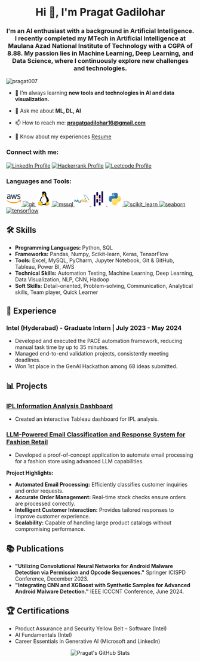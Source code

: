 <h1 align="center">Hi 👋, I'm Pragat Gadilohar</h1>
<h3 align="center">I'm an AI enthusiast with a background in Artificial Intelligence. I recently completed my MTech in Artificial Intelligence at Maulana Azad National Institute of Technology with a CGPA of 8.88. My passion lies in Machine Learning, Deep Learning, and Data Science, where I continuously explore new challenges and technologies.</h3>

<p align="left"> <img src="https://komarev.com/ghpvc/?username=pragat007&label=Profile%20views&color=0e75b6&style=flat" alt="pragat007" /> </p>

- 🌱 I’m always learning **new tools and technologies in AI and data visualization.**

- 💬 Ask me about **ML, DL, AI**

- 📫 How to reach me: **pragatgadilohar16@gmail.com**

- 📄 Know about my experiences [Resume](https://drive.google.com/file/d/1VN_eR47GMjp1B0qxtKZ19RvMIkXv4s-B/view?usp=sharing)

<h3 align="left">Connect with me:</h3>
<p align="left">
<a href="https://linkedin.com/in/pragat-gadilohar-67b45a1a9/" target="blank"><img align="center" src="https://raw.githubusercontent.com/rahuldkjain/github-profile-readme-generator/master/src/images/icons/Social/linked-in-alt.svg" alt="LinkedIn Profile" height="30" width="40" /></a>
<a href="https://www.hackerrank.com/pragatgadilohar1" target="blank"><img align="center" src="https://raw.githubusercontent.com/rahuldkjain/github-profile-readme-generator/master/src/images/icons/Social/hackerrank.svg" alt="Hackerrank Profile" height="30" width="40" /></a>
<a href="https://leetcode.com/u/pragatgadilohar16/" target="blank"><img align="center" src="https://raw.githubusercontent.com/rahuldkjain/github-profile-readme-generator/master/src/images/icons/Social/leet-code.svg" alt="Leetcode Profile" height="30" width="40" /></a>
</p>

<h3 align="left">Languages and Tools:</h3>
<p align="left">
  <a href="https://aws.amazon.com" target="_blank" rel="noreferrer">
    <img src="https://raw.githubusercontent.com/devicons/devicon/master/icons/amazonwebservices/amazonwebservices-original-wordmark.svg" alt="aws" width="40" height="40"/>
  </a>
  <a href="https://git-scm.com/" target="_blank" rel="noreferrer">
    <img src="https://www.vectorlogo.zone/logos/git-scm/git-scm-icon.svg" alt="git" width="40" height="40"/>
  </a>
  <a href="https://www.linux.org/" target="_blank" rel="noreferrer">
    <img src="https://raw.githubusercontent.com/devicons/devicon/master/icons/linux/linux-original.svg" alt="linux" width="40" height="40"/>
  </a>
  <a href="https://www.microsoft.com/en-us/sql-server" target="_blank" rel="noreferrer">
    <img src="https://www.svgrepo.com/show/303229/microsoft-sql-server-logo.svg" alt="mssql" width="40" height="40"/>
  </a>
  <a href="https://www.mysql.com/" target="_blank" rel="noreferrer">
    <img src="https://raw.githubusercontent.com/devicons/devicon/master/icons/mysql/mysql-original-wordmark.svg" alt="mysql" width="40" height="40"/>
  </a>
  <a href="https://pandas.pydata.org/" target="_blank" rel="noreferrer">
    <img src="https://raw.githubusercontent.com/devicons/devicon/2ae2a900d2f041da66e950e4d48052658d850630/icons/pandas/pandas-original.svg" alt="pandas" width="40" height="40"/>
  </a>
  <a href="https://www.python.org" target="_blank" rel="noreferrer">
    <img src="https://raw.githubusercontent.com/devicons/devicon/master/icons/python/python-original.svg" alt="python" width="40" height="40"/>
  </a>
  <a href="https://scikit-learn.org/" target="_blank" rel="noreferrer">
    <img src="https://upload.wikimedia.org/wikipedia/commons/0/05/Scikit_learn_logo_small.svg" alt="scikit_learn" width="40" height="40"/>
  </a>
  <a href="https://seaborn.pydata.org/" target="_blank" rel="noreferrer">
    <img src="https://seaborn.pydata.org/_images/logo-mark-lightbg.svg" alt="seaborn" width="40" height="40"/>
  </a>
  <a href="https://www.tensorflow.org" target="_blank" rel="noreferrer">
    <img src="https://www.vectorlogo.zone/logos/tensorflow/tensorflow-icon.svg" alt="tensorflow" width="40" height="40"/>
  </a>
</p>

## 🛠️ Skills

- **Programming Languages:** Python, SQL
- **Frameworks:** Pandas, Numpy, Scikit-learn, Keras, TensorFlow
- **Tools:** Excel, MySQL, PyCharm, Jupyter Notebook, Git & GitHub, Tableau, Power BI, AWS
- **Technical Skills:** Automation Testing, Machine Learning, Deep Learning, Data Visualization, NLP, CNN, Hadoop
- **Soft Skills:** Detail-oriented, Problem-solving, Communication, Analytical skills, Team player, Quick Learner

## 💼 Experience

### Intel (Hyderabad) - Graduate Intern | July 2023 - May 2024
- Developed and executed the PACE automation framework, reducing manual task time by up to 35 minutes.
- Managed end-to-end validation projects, consistently meeting deadlines.
- Won 1st place in the GenAI Hackathon among 68 ideas submitted.

## 📊 Projects

### [IPL Information Analysis Dashboard](https://public.tableau.com/app/profile/pragat.gadilohar2706/viz/IPLInformationAnalysis/Dashboard1)
- Created an interactive Tableau dashboard for IPL analysis.

### [LLM-Powered Email Classification and Response System for Fashion Retail](https://github.com/Pragat007/LLM-Powered_Email_Classification_and_Response_System_for_Fashion_Retail)
- Developed a proof-of-concept application to automate email processing for a fashion store using advanced LLM capabilities.

**Project Highlights:**
- **Automated Email Processing:** Efficiently classifies customer inquiries and order requests.
- **Accurate Order Management:** Real-time stock checks ensure orders are processed correctly.
- **Intelligent Customer Interaction:** Provides tailored responses to improve customer experience.
- **Scalability:** Capable of handling large product catalogs without compromising performance.

## 📚 Publications

- **"Utilizing Convolutional Neural Networks for Android Malware Detection via Permission and Opcode Sequences."** Springer ICISPD Conference, December 2023.
- **"Integrating CNN and XGBoost with Synthetic Samples for Advanced Android Malware Detection."** IEEE ICCCNT Conference, June 2024.

## 🏆 Certifications

- Product Assurance and Security Yellow Belt – Software (Intel)
- AI Fundamentals (Intel)
- Career Essentials in Generative AI (Microsoft and LinkedIn)

<p align="center">
  <img src="https://github-readme-stats.vercel.app/api?username=pragat007&show_icons=true&theme=radical" alt="Pragat's GitHub Stats" />
</p>



